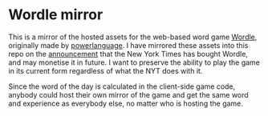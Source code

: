 # Wordle mirror

This is a mirror of the hosted assets for the web-based word game [Wordle](https://www.dailywordle.com), originally made by [powerlanguage](https://www.powerlanguage.co.uk/). I have mirrored these assets into this repo on the [announcement](https://www.nytimes.com/2022/01/31/business/media/new-york-times-wordle.html) that the New York Times has bought Wordle, and may monetise it in future. I want to preserve the ability to play the game in its current form regardless of what the NYT does with it.

Since the word of the day is calculated in the client-side game code, anybody could host their own mirror of the game and get the same word and experience as everybody else, no matter who is hosting the game.

